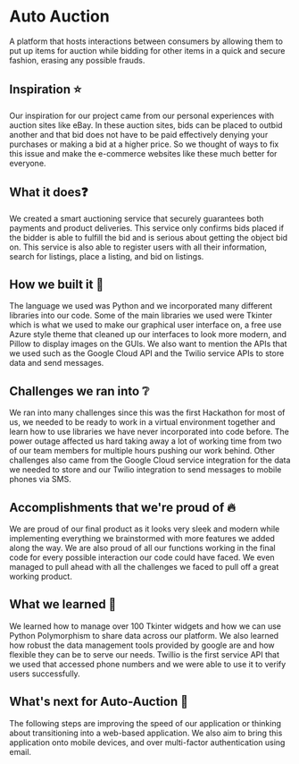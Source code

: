 # Auto Auction
A platform that hosts interactions between consumers by allowing them to put up items for auction while bidding for other items in a quick and secure fashion, erasing any possible frauds.


## Inspiration ⭐ 
Our inspiration for our project came from our personal experiences with auction sites like eBay. In these auction sites, bids can be placed to outbid another and that bid does not have to be paid effectively denying your purchases or making a bid at a higher price. So we thought of ways to fix this issue and make the e-commerce websites like these much better for everyone.

## What it does❓
We created a smart auctioning service that securely guarantees both payments and product deliveries. This service only confirms bids placed if the bidder is able to fulfill the bid and is serious about getting the object bid on. This service is also able to register users with all their information, search for listings, place a listing, and bid on listings. 

## How we built it 💫
The language we used was Python and we incorporated many different libraries into our code. Some of the main libraries we used were Tkinter which is what we used to make our graphical user interface on, a free use Azure style theme that cleaned up our interfaces to look more modern, and Pillow to display images on the GUIs. We also want to mention the APIs that we used such as the Google Cloud API and the Twilio service APIs to store data and send messages.

## Challenges we ran into ❔
We ran into many challenges since this was the first Hackathon for most of us, we needed to be ready to work in a virtual environment together and learn how to use libraries we have never incorporated into code before. The power outage affected us hard taking away a lot of working time from two of our team members for multiple hours pushing our work behind. Other challenges also came from the Google Cloud service integration for the data we needed to store and our Twilio integration to send messages to mobile phones via SMS. 

## Accomplishments that we're proud of 🔥
We are proud of our final product as it looks very sleek and modern while implementing everything we brainstormed with more features we added along the way. We are also proud of all our functions working in the final code for every possible interaction our code could have faced. We even managed to pull ahead with all the challenges we faced to pull off a great working product.

## What we learned 🙌
We learned how to manage over 100 Tkinter widgets and how we can use Python Polymorphism to share data across our platform. We also learned how robust the data management tools provided by google are and how flexible they can be to serve our needs. Twillio is the first service API that we used that accessed phone numbers and we were able to use it to verify users successfully.

## What's next for Auto-Auction 🏃
The following steps are improving the speed of our application or thinking about transitioning into a web-based application. We also aim to bring this application onto mobile devices, and over multi-factor authentication using email. 

